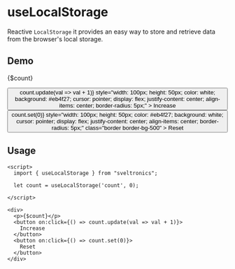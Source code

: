 # useLocalStorage

Reactive `LocalStorage` it provides an easy way to store and retrieve data from the browser's local storage.

## Demo

<script>
  import { useLocalStorage } from "sveltronics";

  let count = useLocalStorage('count', 0);

</script>

<div class="flex justify-center items-center gap-4">
  <p class="text-3xl">{$count}</p>
  <button
    on:click={() => count.update(val => val + 1)}
    style="width: 100px; height: 50px; color: white; background: #eb4f27;
      cursor: pointer; display: flex; justify-content: center; align-items: center;
      border-radius: 5px;"
  >
    Increase
  </button>
  <button
    on:click={() => count.set(0)}
    style="width: 100px; height: 50px; color: #eb4f27; background: white;
      cursor: pointer; display: flex; justify-content: center; align-items: center;
      border-radius: 5px;"
    class="border border-bg-500"
  >
    Reset
  </button>
</div>

## Usage

```svelte
<script>
  import { useLocalStorage } from "sveltronics";

  let count = useLocalStorage('count', 0);

</script>

<div>
  <p>{$count}</p>
  <button on:click={() => count.update(val => val + 1)}>
    Increase
  </button>
  <button on:click={() => count.set(0)}>
    Reset
  </button>
</div>

```